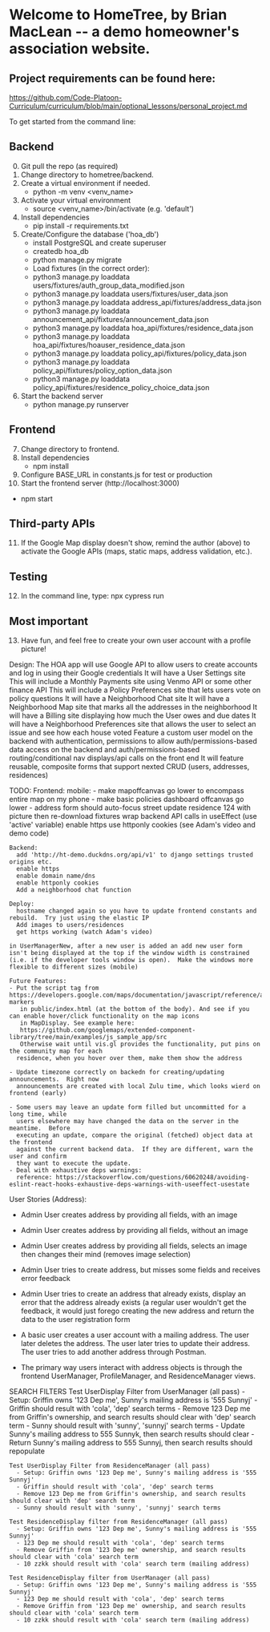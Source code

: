 # Welcome to HomeTree, by Brian MacLean -- a demo homeowner's association website.
## Project requirements can be found here:
https://github.com/Code-Platoon-Curriculum/curriculum/blob/main/optional_lessons/personal_project.md

To get started from the command line:

## Backend
0. Git pull the repo (as required)
1. Change directory to hometree/backend.
2. Create a virtual environment if needed.
   * python -m venv <venv_name>
3. Activate your virtual environment
   * source <venv_name>/bin/activate (e.g. 'default')
4. Install dependencies
   * pip install -r requirements.txt
5. Create/Configure the database ('hoa_db')
   * install PostgreSQL and create superuser
   * createdb hoa_db
   * python manage.py migrate 
   * Load fixtures (in the correct order):
    * python3 manage.py loaddata users/fixtures/auth_group_data_modified.json
    * python3 manage.py loaddata users/fixtures/user_data.json
    * python3 manage.py loaddata address_api/fixtures/address_data.json
    * python3 manage.py loaddata announcement_api/fixtures/announcement_data.json
    * python3 manage.py loaddata hoa_api/fixtures/residence_data.json
    * python3 manage.py loaddata hoa_api/fixtures/hoauser_residence_data.json
    * python3 manage.py loaddata policy_api/fixtures/policy_data.json
    * python3 manage.py loaddata policy_api/fixtures/policy_option_data.json
    * python3 manage.py loaddata policy_api/fixtures/residence_policy_choice_data.json
6. Start the backend server
   * python manage.py runserver

## Frontend
7. Change directory to frontend.
8. Install dependencies
   * npm install
9. Configure BASE_URL in constants.js for test or production
10. Start the frontend server (http://localhost:3000)
   * npm start

## Third-party APIs
11. If the Google Map display doesn't show, remind the author (above) to activate the Google APIs (maps, static maps, address validation, etc.).

## Testing
12. In the command line, type:
npx cypress run

## Most important
13.  Have fun, and feel free to create your own user account with a profile picture!


Design:
The HOA app will use Google API to allow users to create accounts and log in using their Google credentials
It will have a User Settings site
    This will include a Monthly Payments site using Venmo API or some other finance API
    This will include a Policy Preferences site that lets users vote on policy questions
It will have a Neighborhood Chat site
It will have a Neighborhood Map site that marks all the addresses in the neighborhood
It will have a Billing site displaying how much the User owes and due dates
It will have a Neighborhood Preferences site that allows the user to select an issue and see how each house voted
Feature a custom user model on the backend with authentication, permissions to allow auth/permissions-based data
   access on the backend and auth/permissions-based routing/conditional nav displays/api calls on the front end
It will feature reusable, composite forms that support nexted CRUD (users, addresses, residences)


TODO:
    Frontend:
      mobile:
      - make mapoffcanvas go lower to encompass entire map on my phone
      - make basic policies dashboard offcanvas go lower
      - address form should auto-focus street
      update residence 124 with picture then re-download fixtures
      wrap backend API calls in useEffect (use 'active' variable)
      enable https
      use httponly cookies (see Adam's video and demo code)
             
    Backend:
      add 'http://ht-demo.duckdns.org/api/v1' to django settings trusted origins etc.
      enable https
      enable domain name/dns
      enable httponly cookies
      Add a neighborhood chat function
    
    Deploy:
      hostname changed again so you have to update frontend constants and rebuild.  Try just using the elastic IP
      Add images to users/residences
      get https working (watch Adam's video)

    in UserManagerNew, after a new user is added an add new user form isn't being displayed at the top if the window width is constrained (i.e. if the developer tools window is open).  Make the windows more flexible to different sizes (mobile)

    Future Features:
    - Put the script tag from https://developers.google.com/maps/documentation/javascript/reference/advanced-markers
       in public/index.html (at the bottom of the body). And see if you can enable hover/click functionality on the map icons
       in MapDisplay. See example here:
       https://github.com/googlemaps/extended-component-library/tree/main/examples/js_sample_app/src
       Otherwise wait until vis.gl provides the functionality, put pins on the community map for each 
      residence, when you hover over them, make them show the address

    - Update timezone correctly on backedn for creating/updating announcements.  Right now
      announcements are created with local Zulu time, which looks wierd on frontend (early)

    - Some users may leave an update form filled but uncommitted for a long time, while
      users elsewhere may have changed the data on the server in the meantime.  Before
      executing an update, compare the original (fetched) object data at the frontend
      against the current backend data.  If they are different, warn the user and confirm
      they want to execute the update.
    - Deal with exhaustive deps warnings:
      reference: https://stackoverflow.com/questions/60620248/avoiding-eslint-react-hooks-exhaustive-deps-warnings-with-useeffect-usestate


User Stories (Address):
- Admin User creates address by providing all fields, with an image
- Admin User creates address by providing all fields, without an image
- Admin User creates address by providing all fields, selects an image then changes their mind (removes image selection)
- Admin User tries to create address, but misses some fields and receives error feedback
- Admin User tries to create an address that already exists, display an error that the address already exists (a regular user wouldn't get the feedback, it would just forego creating the new address and return the data to the user registration form
- A basic user creates a user account with a mailing address.  The user later deletes the address.
  The user later tries to update their address.  The user tries to add another address through Postman.

- The primary way users interact with address objects is through the frontend UserManager, ProfileManager, and ResidenceManager views.

SEARCH FILTERS
    Test UserDisplay Filter from UserManager (all pass)
      - Setup: Griffin owns '123 Dep me', Sunny's mailing address is '555 Sunnyj'
      - Griffin should result with 'cola', 'dep' search terms
      - Remove 123 Dep me from Griffin's ownership, and search results should clear with 'dep' search term
      - Sunny should result with 'sunny', 'sunnyj' search terms
      - Update Sunny's mailing address to 555 Sunnyk, then search results should clear
      - Return Sunny's mailing address to 555 Sunnyj, then search results should repopulate

    Test UserDisplay Filter from ResidenceManager (all pass)
      - Setup: Griffin owns '123 Dep me', Sunny's mailing address is '555 Sunnyj'
      - Griffin should result with 'cola', 'dep' search terms
      - Remove 123 Dep me from Griffin's ownership, and search results should clear with 'dep' search term
      - Sunny should result with 'sunny', 'sunnyj' search terms
    
    Test ResidenceDisplay filter from ResidenceManager (all pass)
      - Setup: Griffin owns '123 Dep me', Sunny's mailing address is '555 Sunnyj'
      - 123 Dep me should result with 'cola', 'dep' search terms
      - Remove Griffin from '123 Dep me' ownership, and search results should clear with 'cola' search term
      - 10 zzkk should result with 'cola' search term (mailing address)

    Test ResidenceDisplay filter from UserManager (all pass)
      - Setup: Griffin owns '123 Dep me', Sunny's mailing address is '555 Sunnyj'
      - 123 Dep me should result with 'cola', 'dep' search terms
      - Remove Griffin from '123 Dep me' ownership, and search results should clear with 'cola' search term
      - 10 zzkk should result with 'cola' search term (mailing address)


